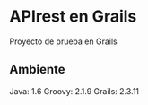 # APIrest en Grails

Proyecto de prueba en Grails

## Ambiente

Java: 1.6
Groovy: 2.1.9
Grails: 2.3.11

